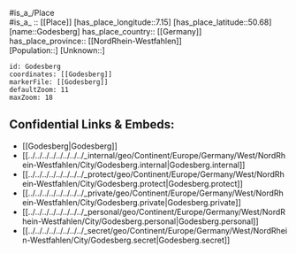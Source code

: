 ﻿---
location: [50.68,7.15] 
mapzoom: [7,12] 
mapmarker: city 
type: City
tags:
- geo/City


SpocWebEntityId: 30485
isDeleted: false
confidential: public

---
#is_a_/Place  
#is_a_ :: [[Place]] 
[has_place_longitude::7.15] 
[has_place_latitude::50.68] 
[name::Godesberg] 
has_place_country:: [[Germany]]  
has_place_province:: [[NordRhein-Westfahlen]]  
[Population::] 
[Unknown::] 


```leaflet
id: Godesberg
coordinates: [[Godesberg]] 
markerFile: [[Godesberg]] 
defaultZoom: 11 
maxZoom: 18
```


## Confidential Links & Embeds: 
- [[Godesberg|Godesberg]]  
- [[../../../../../../../../_internal/geo/Continent/Europe/Germany/West/NordRhein-Westfahlen/City/Godesberg.internal|Godesberg.internal]] 
- [[../../../../../../../../_protect/geo/Continent/Europe/Germany/West/NordRhein-Westfahlen/City/Godesberg.protect|Godesberg.protect]] 
- [[../../../../../../../../_private/geo/Continent/Europe/Germany/West/NordRhein-Westfahlen/City/Godesberg.private|Godesberg.private]] 
- [[../../../../../../../../_personal/geo/Continent/Europe/Germany/West/NordRhein-Westfahlen/City/Godesberg.personal|Godesberg.personal]] 
- [[../../../../../../../../_secret/geo/Continent/Europe/Germany/West/NordRhein-Westfahlen/City/Godesberg.secret|Godesberg.secret]] 
